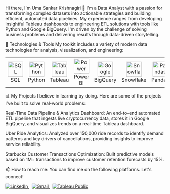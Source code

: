 Hi there, I'm Uma Sankar Krishnagiri 👋
I'm a Data Analyst with a passion for transforming complex datasets into actionable strategies and building efficient, automated data pipelines. My experience ranges from developing insightful Tableau dashboards to engineering ETL solutions with tools like Python and Google BigQuery. I'm driven by the challenge of solving business problems and delivering results through data-driven storytelling.

🔧 Technologies & Tools
My toolkit includes a variety of modern data technologies for analysis, visualization, and engineering:

<table>
<tr>
<td align="center" width="96">
<a href="#-technologies--tools">
<img src="https://www.google.com/search?q=https://asset.brandfetch.io/id8p_2g7a5/idg3d3j63z.svg" width="48" height="48" alt="SQL" />
</a>
<br>SQL
</td>
<td align="center" width="96">
<a href="#-technologies--tools">
<img src="https://www.google.com/search?q=https://asset.brandfetch.io/id8p_2g7a5/id40b615p5.svg" width="48" height="48" alt="Python" />
</a>
<br>Python
</td>
<td align="center" width="96">
<a href="#-technologies--tools">
<img src="https://www.google.com/search?q=https://asset.brandfetch.io/id8p_2g7a5/id93j032pa.svg" width="48" height="48" alt="Tableau" />
</a>
<br>Tableau
</td>
<td align="center" width="96">
<a href="#-technologies--tools">
<img src="https://www.google.com/search?q=https://asset.brandfetch.io/id8p_2g7a5/id9841y2p9.svg" width="48" height="48" alt="Power BI" />
</a>
<br>Power BI
</td>
<td align="center" width="96">
<a href="#-technologies--tools">
<img src="https://www.google.com/search?q=https://asset.brandfetch.io/id8p_2g7a5/idvo0668aa.svg" width="48" height="48" alt="Google BigQuery" />
</a>
<br>BigQuery
</td>
<td align="center" width="96">
<a href="#-technologies--tools">
<img src="https://www.google.com/search?q=https://asset.brandfetch.io/id8p_2g7a5/id_79p5w0t.svg" width="48" height="48" alt="Snowflake" />
</a>
<br>Snowflake
</td>
<td align="center" width="96">
<a href="#-technologies--tools">
<img src="https://www.google.com/search?q=https://asset.brandfetch.io/id8p_2g7a5/id63kcsb8j.svg" width="48" height="48" alt="Pandas" />
</a>
<br>Pandas
</td>
<td align="center" width="96">
<a href="#-technologies--tools">
<img src="https://www.google.com/search?q=https://asset.brandfetch.io/id8p_2g7a5/iddu33a6b5.svg" width="48" height="48" alt="Git" />
</a>
<br>Git
</td>
</tr>
</table>

📊 My Projects
I believe in learning by doing. Here are some of the projects I've built to solve real-world problems:

Real-Time Data Pipeline & Analytics Dashboard: An end-to-end automated ETL pipeline that ingests live cryptocurrency data, stores it in Google BigQuery, and visualizes trends on a real-time Tableau dashboard.

Uber Ride Analytics: Analyzed over 150,000 ride records to identify demand patterns and key drivers of cancellations, providing insights to improve service reliability.

Starbucks Customer Transactions Optimization: Built predictive models based on 1M+ transactions to improve customer retention forecasts by 15%.

📫 How to reach me:
You can find me on the following platforms. Let's connect!

<p>
<a href="https://www.linkedin.com/in/umasankar-krishnagiri-75a953209/" target="_blank">
<img src="https://www.google.com/search?q=https://img.shields.io/badge/LinkedIn-0077B5%3Fstyle%3Dfor-the-badge%26logo%3Dlinkedin%26logoColor%3Dwhite" alt="LinkedIn">
</a>
&nbsp;
<a href="mailto:umasankarkrishnagiri@gmail.com">
<img src="https://img.shields.io/badge/Gmail-D14836?style=for-the-badge&logo=gmail&logoColor=white" alt="Gmail">
</a>
&nbsp;
<a href="[YOUR_TABLEAU_PUBLIC_PROFILE_LINK]" target="_blank">
<img src="https://www.google.com/search?q=https://img.shields.io/badge/Tableau-E97627%3Fstyle%3Dfor-the-badge%26logo%3Dtableau%26logoColor%3Dwhite" alt="Tableau Public">
</a>
</p>
